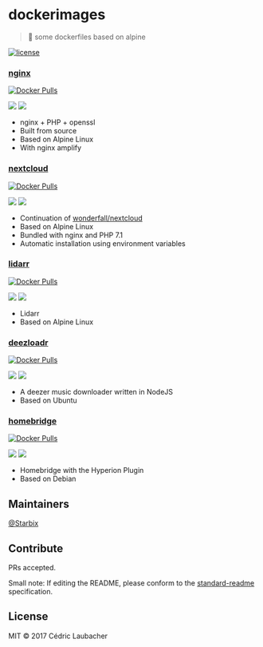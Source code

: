 # dockerimages

> 🐳 some dockerfiles based on alpine

[![license](https://img.shields.io/github/license/starbix/dockerimages.svg)](https://github.com/Starbix/dockerimages)

### [nginx](https://github.com/Starbix/dockerimages/tree/master/nginx)
[![Docker Pulls](https://img.shields.io/docker/pulls/starbix/nginx.svg)](https://github.com/Starbix/dockerimages/tree/master/nginx)

[![](https://images.microbadger.com/badges/version/starbix/nginx.svg)](https://microbadger.com/images/starbix/nginx)
[![](https://images.microbadger.com/badges/image/starbix/nginx.svg)](https://microbadger.com/images/starbix/nginx)

- nginx + PHP + openssl
- Built from source
- Based on Alpine Linux
- With nginx amplify

### [nextcloud](https://github.com/Starbix/dockerimages/tree/master/nextcloud)
[![Docker Pulls](https://img.shields.io/docker/pulls/starbix/nextcloud.svg)](https://github.com/Starbix/dockerimages/tree/master/nextcloud)

[![](https://images.microbadger.com/badges/version/starbix/nextcloud.svg)](https://microbadger.com/images/starbix/nextcloud)
[![](https://images.microbadger.com/badges/image/starbix/nextcloud.svg)](https://microbadger.com/images/starbix/nextcloud)
- Continuation of [wonderfall/nextcloud](https://github.com/Wonderfall/dockerfiles/tree/master/nextcloud)
- Based on Alpine Linux
- Bundled with nginx and PHP 7.1
- Automatic installation using environment variables

### [lidarr](https://github.com/Starbix/dockerimages/tree/master/lidarr)
[![Docker Pulls](https://img.shields.io/docker/pulls/starbix/lidarr.svg)](https://github.com/Starbix/dockerimages/tree/master/lidarr)

[![](https://images.microbadger.com/badges/version/starbix/lidarr.svg)](https://microbadger.com/images/starbix/lidarr)
[![](https://images.microbadger.com/badges/image/starbix/lidarr.svg)](https://microbadger.com/images/starbix/lidarr)

- Lidarr
- Based on Alpine Linux

### [deezloadr](https://github.com/Starbix/dockerimages/tree/master/deezloadr)
[![Docker Pulls](https://img.shields.io/docker/pulls/starbix/deezloadr.svg)](https://github.com/Starbix/dockerimages/tree/master/deezloadr)

[![](https://images.microbadger.com/badges/version/starbix/deezloadr.svg)](https://microbadger.com/images/starbix/deezloadr)
[![](https://images.microbadger.com/badges/image/starbix/deezloadr.svg)](https://microbadger.com/images/starbix/deezloadr)

- A deezer music downloader written in NodeJS
- Based on Ubuntu

### [homebridge](https://github.com/Starbix/dockerimages/tree/master/homebridge)
[![Docker Pulls](https://img.shields.io/docker/pulls/starbix/homebridge.svg)](https://github.com/Starbix/dockerimages/tree/master/homebridge)

[![](https://images.microbadger.com/badges/version/starbix/homebridge.svg)](https://microbadger.com/images/starbix/homebridge)
[![](https://images.microbadger.com/badges/image/starbix/homebridge.svg)](https://microbadger.com/images/starbix/homebridge)

- Homebridge with the Hyperion Plugin
- Based on Debian

## Maintainers

[@Starbix](https://github.com/Starbix)

## Contribute

PRs accepted.

Small note: If editing the README, please conform to the [standard-readme](https://github.com/RichardLitt/standard-readme) specification.

## License

MIT © 2017 Cédric Laubacher
